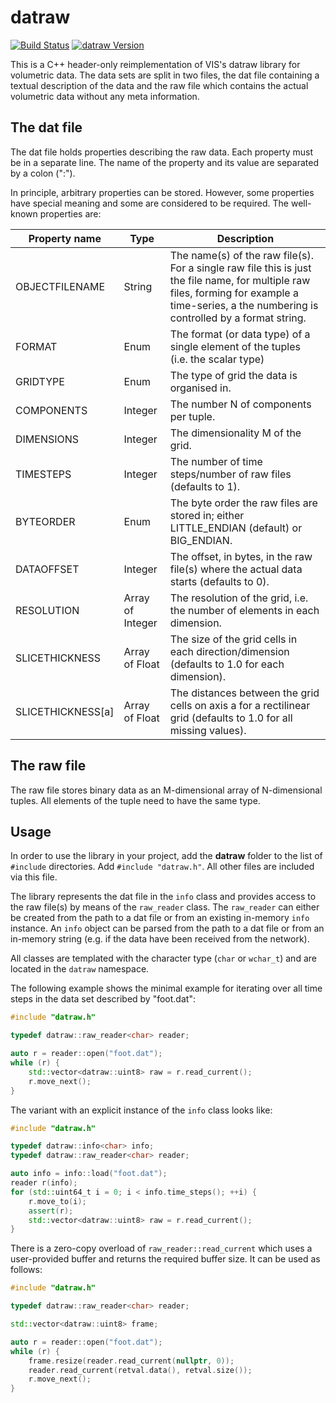 
# datraw

[![Build Status](https://visualisierungsinstitut.visualstudio.com/datraw/_apis/build/status/UniStuttgart-VISUS.datraw?branchName=master)](https://visualisierungsinstitut.visualstudio.com/datraw/_build/latest?definitionId=5&branchName=master)
[![datraw Version](https://buildstats.info/nuget/datraw)](https://www.nuget.org/packages/datraw)

This is a C++ header-only reimplementation of VIS's datraw library for volumetric data. The data sets are split in two files, the dat file containing a textual description of the data and the raw file which contains the actual volumetric data without any meta information.

## The dat file
The dat file holds properties describing the raw data. Each property must be in a separate line. The name of the property and its value are separated by a colon (":").

In principle, arbitrary properties can be stored. However, some properties have special meaning and some are considered to be required. The well-known properties are:

| Property name | Type | Description |
| --- | --- | --- |
| OBJECTFILENAME | String | The name(s) of the raw file(s). For a single raw file this is just the file name, for multiple raw files, forming for example a time-series, a the numbering is controlled by a format string. |
| FORMAT | Enum | The format (or data type) of a single element of the tuples (i.e. the scalar type) |
| GRIDTYPE | Enum | The type of grid the data is organised in. |
| COMPONENTS | Integer | The number N of components per tuple. |
| DIMENSIONS | Integer | The dimensionality M of the grid. |
| TIMESTEPS | Integer | The number of time steps/number of raw files (defaults to 1). |
| BYTEORDER | Enum | The byte order the raw files are stored in; either LITTLE_ENDIAN (default) or BIG_ENDIAN. |
| DATAOFFSET | Integer | The offset, in bytes, in the raw file(s) where the actual data starts (defaults to 0). |
| RESOLUTION | Array of Integer | The resolution of the grid, i.e. the number of elements in each dimension. |
| SLICETHICKNESS | Array of Float | The size of the grid cells in each direction/dimension (defaults to 1.0 for each dimension). |
| SLICETHICKNESS[a] | Array of Float | The distances between the grid cells on axis a for a rectilinear grid (defaults to 1.0 for all missing values). |

## The raw file
The raw file stores binary data as an M-dimensional array of N-dimensional tuples. All elements of the tuple need to have the same type.

## Usage
In order to use the library in your project, add the **datraw** folder to the list of `#include` directories. Add `#include "datraw.h"`. All other files are included via this file.

The library represents the dat file in the `info` class and provides access to the raw file(s) by means of the `raw_reader` class. The `raw_reader` can either be created from the path to a dat file or from an existing in-memory `info` instance. An `info` object can be parsed from the path to a dat file or from an in-memory string (e.g. if the data have been received from the network).

All classes are templated with the character type (`char` or `wchar_t`) and are located in the `datraw` namespace.

The following example shows the minimal example for iterating over all time steps in the data set described by "foot.dat":

```C++
#include "datraw.h"

typedef datraw::raw_reader<char> reader;

auto r = reader::open("foot.dat");
while (r) {
    std::vector<datraw::uint8> raw = r.read_current();
    r.move_next();
}
```

The variant with an explicit instance of the `info` class looks like:


```C++
#include "datraw.h"

typedef datraw::info<char> info;
typedef datraw::raw_reader<char> reader;

auto info = info::load("foot.dat");
reader r(info);
for (std::uint64_t i = 0; i < info.time_steps(); ++i) {
    r.move_to(i);
    assert(r);
    std::vector<datraw::uint8> raw = r.read_current();
}
```

There is a zero-copy overload of `raw_reader::read_current` which uses a user-provided buffer and returns the required buffer size. It can be used as follows:

```C++
#include "datraw.h"

typedef datraw::raw_reader<char> reader;

std::vector<datraw::uint8> frame;

auto r = reader::open("foot.dat");
while (r) {
    frame.resize(reader.read_current(nullptr, 0));
    reader.read_current(retval.data(), retval.size());
    r.move_next();
}
```
